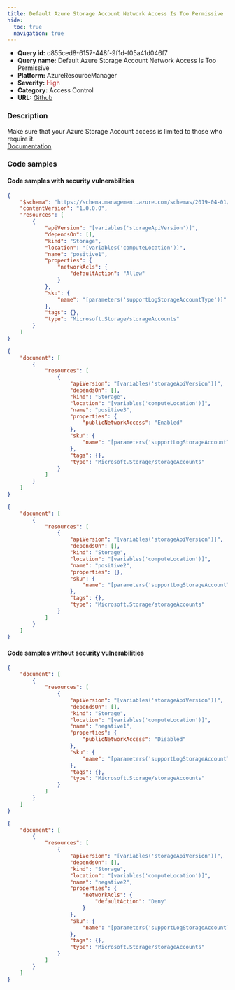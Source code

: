 ```yaml
---
title: Default Azure Storage Account Network Access Is Too Permissive
hide:
  toc: true
  navigation: true
---
```


<style>
  .highlight .hll {
    background-color: #ff171742;
  }
  .md-content {
    max-width: 1100px;
    margin: 0 auto;
  }
</style>

-   **Query id:** d855ced8-6157-448f-9f1d-f05a41d046f7
-   **Query name:** Default Azure Storage Account Network Access Is Too Permissive
-   **Platform:** AzureResourceManager
-   **Severity:** <span style="color:#bb2124">High</span>
-   **Category:** Access Control
-   **URL:** [Github](https://github.com/Checkmarx/kics/tree/master/assets/queries/azureResourceManager/default_azure_storage_account_network_access_is_too_permissive)

### Description
Make sure that your Azure Storage Account access is limited to those who require it.<br>
[Documentation](https://learn.microsoft.com/en-us/azure/templates/microsoft.storage/storageaccounts)

### Code samples
#### Code samples with security vulnerabilities
```json title="Positive test num. 1 - json file" hl_lines="13"
{
    "$schema": "https://schema.management.azure.com/schemas/2019-04-01/deploymentTemplate.json#",
    "contentVersion": "1.0.0.0",
    "resources": [
        {
            "apiVersion": "[variables('storageApiVersion')]",
            "dependsOn": [],
            "kind": "Storage",
            "location": "[variables('computeLocation')]",
            "name": "positive1",
            "properties": {
                "networkAcls": {
                    "defaultAction": "Allow"
                }
            },
            "sku": {
                "name": "[parameters('supportLogStorageAccountType')]"
            },
            "tags": {},
            "type": "Microsoft.Storage/storageAccounts"
        }
    ]
}
```
```json title="Positive test num. 2 - json file" hl_lines="12"
{
    "document": [
        {
            "resources": [
                {
                    "apiVersion": "[variables('storageApiVersion')]",
                    "dependsOn": [],
                    "kind": "Storage",
                    "location": "[variables('computeLocation')]",
                    "name": "positive3",
                    "properties": {
                        "publicNetworkAccess": "Enabled"
                    },
                    "sku": {
                        "name": "[parameters('supportLogStorageAccountType')]"
                    },
                    "tags": {},
                    "type": "Microsoft.Storage/storageAccounts"
                }
            ]
        }
    ]
}
```
```json title="Positive test num. 3 - json file" hl_lines="11"
{
    "document": [
        {
            "resources": [
                {
                    "apiVersion": "[variables('storageApiVersion')]",
                    "dependsOn": [],
                    "kind": "Storage",
                    "location": "[variables('computeLocation')]",
                    "name": "positive2",
                    "properties": {},
                    "sku": {
                        "name": "[parameters('supportLogStorageAccountType')]"
                    },
                    "tags": {},
                    "type": "Microsoft.Storage/storageAccounts"
                }
            ]
        }
    ]
}
```


#### Code samples without security vulnerabilities
```json title="Negative test num. 1 - json file"
{
    "document": [
        {
            "resources": [
                {
                    "apiVersion": "[variables('storageApiVersion')]",
                    "dependsOn": [],
                    "kind": "Storage",
                    "location": "[variables('computeLocation')]",
                    "name": "negative1",
                    "properties": {
                        "publicNetworkAccess": "Disabled"
                    },
                    "sku": {
                        "name": "[parameters('supportLogStorageAccountType')]"
                    },
                    "tags": {},
                    "type": "Microsoft.Storage/storageAccounts"
                }
            ]
        }
    ]
}
```
```json title="Negative test num. 2 - json file"
{
    "document": [
        {
            "resources": [
                {
                    "apiVersion": "[variables('storageApiVersion')]",
                    "dependsOn": [],
                    "kind": "Storage",
                    "location": "[variables('computeLocation')]",
                    "name": "negative2",
                    "properties": {
                        "networkAcls": {
                            "defaultAction": "Deny"
                        }
                    },
                    "sku": {
                        "name": "[parameters('supportLogStorageAccountType')]"
                    },
                    "tags": {},
                    "type": "Microsoft.Storage/storageAccounts"
                }
            ]
        }
    ]
}
```
